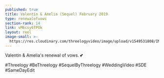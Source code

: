 ```yaml
---
published: true
title: Valentin & Amelia (Sequel) February 2019
type: renewalofvows
section-rank: 14
link: vM6csy6TPOk
layout: reel
image-small: >-
  https://res.cloudinary.com/threelogyvideo/image/upload/v1549531808/IMG_8679-01a.jpg
---
```

Valentin & Amelia's renewal of vows. 💕 

#Threelogy #BeThreelogy #SequelByThreelogy #WeddingVideo #SDE #SameDayEdit
